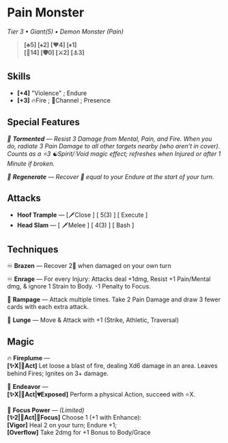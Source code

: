 # Pain Monster
*Tier 3 • Giant(5) • Demon Monster (Pain)*
> **[♣5] [♠2] [♥4] [♦1]**  
> **[💟14] [🛡0] [⚔2] [⚓3]**

## Skills
- **[+4]** "Violence" ; Endure  
- **[+3]** 🔥Fire ; 💪Channel ; Presence

## Special Features

*🐲 **Tormented** — Resist 3 Damage from Mental, Pain, and Fire. When you do, radiate 3 Pain Damage to all other targets nearby (who aren’t in cover). Counts as a ⭐3 ☯Spirit/🕯Void magic effect; refreshes when Injured or after 1 Minute if broken.*

*🐲 **Regenerate** — Recover 💟 equal to your Endure at the start of your turn.*

## Attacks
- **Hoof Trample** — [🗡Close ] [ 5(3) ] [ Execute  ]  
- **Head Slam** — [ 🗡️Melee ] [ 4(3) ] [ Bash ]  

## Techniques
♾ **Brazen** — 
Recover 2💟 when damaged on your own turn

♾ **Enrage** — 
For every Injury: Attacks deal +1dmg, Resist +1 Pain/Mental dmg, & ignore 1 Strain to Body. -1 Penalty to Focus.

🔷 **Rampage** — 
Attack multiple times. Take 2 Pain Damage and draw 3 fewer cards with each extra attack.

🔷 **Lunge** — 
Move & Attack with +1 (Strike, Athletic, Traversal)

## Magic

🔥 **Fireplume** —  
**[✨X|🔷Act]** Let loose a blast of fire, dealing Xd6 damage in an area. 
Leaves behind Fires; Ignites on 3+ damage.

💪 **Endeavor** —  
**[✨X|🔷Act|💔Exposed]** Perform a physical Action, succeed with ⭐X. 

💪 **Focus Power** — *(Limited)*  
**[✨2|🔷Act|🧠Focus]** Choose 1 (+1 with Enhance):  
**[Vigor]** Heal 2 on your turn; Endure +1;  
**[Overflow]** Take 2dmg for +1 Bonus to Body/Grace  
